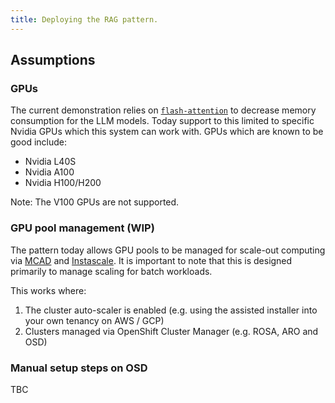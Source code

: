 ```yaml
---
title: Deploying the RAG pattern.
---
```


## Assumptions

### GPUs

The current demonstration relies on [`flash-attention`](https://github.com/Dao-AILab/flash-attention) to decrease memory consumption for the LLM models. Today support to this limited to specific Nvidia GPUs which this system can work with. GPUs which are known to be good include:

- Nvidia L40S
- Nvidia A100
- Nvidia H100/H200

Note: The V100 GPUs are not supported.

### GPU pool management (WIP)

The pattern today allows GPU pools to be managed for scale-out computing via [MCAD](https://github.com/project-codeflare/multi-cluster-app-dispatcher/) and [Instascale](https://github.com/project-codeflare/instascale). It is important to note that this is designed primarily to manage scaling for batch workloads.

This works where:

1. The cluster auto-scaler is enabled (e.g. using the assisted installer into your own tenancy on AWS / GCP)
1. Clusters managed via OpenShift Cluster Manager (e.g. ROSA, ARO and OSD)

### Manual setup steps on OSD

TBC

